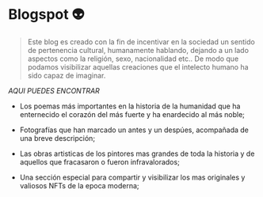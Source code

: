 # Blogspot 👽


>Este blog es creado con la fin de incentivar en la sociedad un sentido de pertenencia cultural, humanamente hablando, dejando a un lado aspectos como la religión, sexo, nacionalidad etc.. 
De modo que podamos visibilizar aquellas creaciones que el intelecto humano ha sido capaz de imaginar. 


_AQUI PUEDES ENCONTRAR_

- Los poemas más importantes en la historia de la humanidad que ha enternecido el corazón del más fuerte y ha enardecido al más noble;

- Fotografías que han marcado un antes y un despúes, acompañada de una breve descripción;

- Las obras artisticas de los pintores mas grandes de toda la historia y de aquellos que fracasaron o fueron infravalorados;

- Una sección especial para compartir y visibilizar los mas originales y valiosos NFTs de la epoca moderna;
